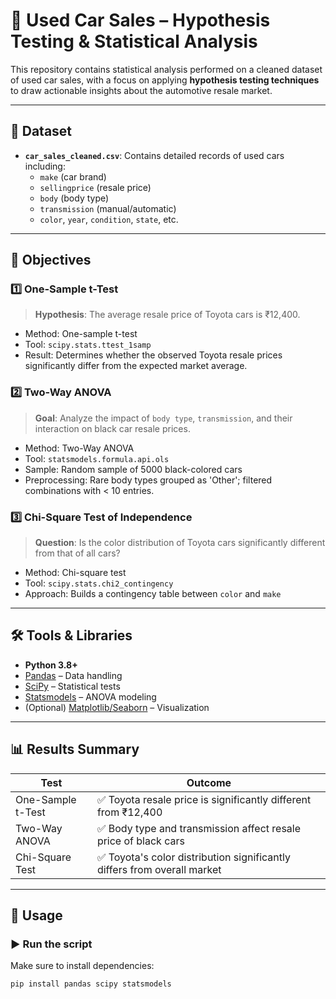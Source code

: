 # 🚗 Used Car Sales – Hypothesis Testing & Statistical Analysis

This repository contains statistical analysis performed on a cleaned dataset of used car sales, with a focus on applying **hypothesis testing techniques** to draw actionable insights about the automotive resale market.

---

## 📁 Dataset

- **`car_sales_cleaned.csv`**: Contains detailed records of used cars including:
  - `make` (car brand)
  - `sellingprice` (resale price)
  - `body` (body type)
  - `transmission` (manual/automatic)
  - `color`, `year`, `condition`, `state`, etc.

---

## 🎯 Objectives

### 1️⃣ One-Sample t-Test
> **Hypothesis**: The average resale price of Toyota cars is ₹12,400.
- Method: One-sample t-test
- Tool: `scipy.stats.ttest_1samp`
- Result: Determines whether the observed Toyota resale prices significantly differ from the expected market average.

### 2️⃣ Two-Way ANOVA
> **Goal**: Analyze the impact of `body type`, `transmission`, and their interaction on black car resale prices.
- Method: Two-Way ANOVA
- Tool: `statsmodels.formula.api.ols`
- Sample: Random sample of 5000 black-colored cars
- Preprocessing: Rare body types grouped as 'Other'; filtered combinations with < 10 entries.

### 3️⃣ Chi-Square Test of Independence
> **Question**: Is the color distribution of Toyota cars significantly different from that of all cars?
- Method: Chi-square test
- Tool: `scipy.stats.chi2_contingency`
- Approach: Builds a contingency table between `color` and `make`

---

## 🛠 Tools & Libraries

- **Python 3.8+**
- [Pandas](https://pandas.pydata.org/) – Data handling
- [SciPy](https://scipy.org/) – Statistical tests
- [Statsmodels](https://www.statsmodels.org/) – ANOVA modeling
- (Optional) [Matplotlib/Seaborn](https://seaborn.pydata.org/) – Visualization

---

## 📊 Results Summary

| Test                     | Outcome                                                                 |
|--------------------------|-------------------------------------------------------------------------|
| One-Sample t-Test        | ✅ Toyota resale price is significantly different from ₹12,400          |
| Two-Way ANOVA            | ✅ Body type and transmission affect resale price of black cars         |
| Chi-Square Test          | ✅ Toyota's color distribution significantly differs from overall market |

---

## 📌 Usage

### ▶️ Run the script
Make sure to install dependencies:
```bash
pip install pandas scipy statsmodels

